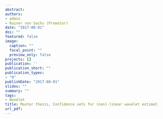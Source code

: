 ```yaml
---
abstract:
authors:
- admin
- Rainer von Sachs (Promotor)
date: "2017-08-01"
doi: ""
featured: false
image:
  caption: ""
  focal_point: ""
  preview_only: false
projects: []
publication: ''
publication_short: ""
publication_types:
- "0"
publishDate: "2017-08-01"
slides: ""
summary: ""
tags:
- Wavelet
title: Master thesis, Confidence sets for (non)-linear wavelet estimation
url_pdf: 
---
```


